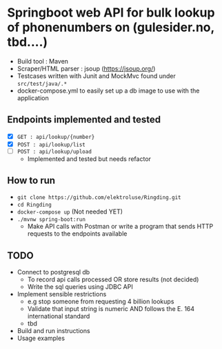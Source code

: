 # Springboot web API for bulk lookup of phonenumbers on (gulesider.no, tbd....)
- Build tool : Maven
- Scraper/HTML parser : jsoup (https://jsoup.org/)
- Testcases written with Junit and MockMvc found under `src/test/java/.*`
- docker-compose.yml to easily set up a db image to use with the application

## Endpoints implemented and tested
- [x] `GET : api/lookup/{number}`
- [x] `POST : api/lookup/list`
- [ ] `POST : api/lookup/upload`
  - Implemented and tested but needs refactor


## How to run
- `git clone https://github.com/elektroluse/Ringding.git`
- `cd Ringding`
- `docker-compose up` (Not needed YET)
- `./mvnw spring-boot:run`
  - Make API calls with Postman or write a program that sends HTTP requests to the endpoints available 

## TODO
- Connect to postgresql db 
  - To record api calls processed OR store results (not decided)
  - Write the sql queries using JDBC API
- Implement sensible restrictions
  - e.g stop someone from requesting 4 billion lookups
  - Validate that input string is numeric AND follows the E. 164 international standard
  - tbd
- Build and run instructions
- Usage examples